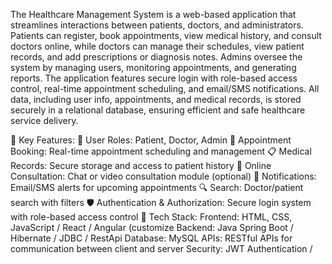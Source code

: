 The Healthcare Management System is a web-based application that streamlines interactions between patients, doctors, and administrators. Patients can register, book appointments, view medical history, and consult doctors online, while doctors can manage their schedules, view patient records, and add prescriptions or diagnosis notes. Admins oversee the system by managing users, monitoring appointments, and generating reports. The application features secure login with role-based access control, real-time appointment scheduling, and email/SMS notifications. All data, including user info, appointments, and medical records, is stored securely in a relational database, ensuring efficient and safe healthcare service delivery.

🔧 Key Features:
👤 User Roles: Patient, Doctor, Admin
📅 Appointment Booking: Real-time appointment scheduling and management
📋 Medical Records: Secure storage and access to patient history
💬 Online Consultation: Chat or video consultation module (optional)
📢 Notifications: Email/SMS alerts for upcoming appointments
🔍 Search: Doctor/patient search with filters
🛡️ Authentication & Authorization: Secure login system with role-based access control
🧰 Tech Stack:
Frontend: HTML, CSS, JavaScript / React / Angular (customize
Backend: Java Spring Boot / Hibernate / JDBC / RestApi
Database: MySQL
APIs: RESTful APIs for communication between client and server
Security: JWT Authentication / 
